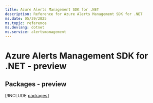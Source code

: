 ```yaml
---
title: Azure Alerts Management SDK for .NET
description: Reference for Azure Alerts Management SDK for .NET
ms.date: 05/29/2025
ms.topic: reference
ms.devlang: dotnet
ms.service: alertsmanagement
---
```

# Azure Alerts Management SDK for .NET - preview
## Packages - preview
[!INCLUDE [packages](alerts-management-index.md)]